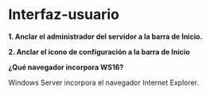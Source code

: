 # Interfaz-usuario

**1. Anclar el administrador del servidor a la barra de Inicio.**

**2. Anclar el icono de configuración a la barra de Inicio**


**¿Qué navegador incorpora WS16?**

Windows Server incorpora el navegador Internet Explorer.
